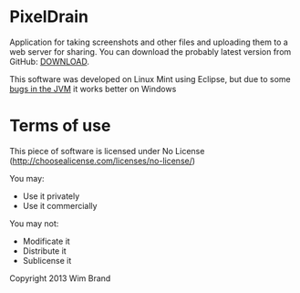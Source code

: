 PixelDrain
========

Application for taking screenshots and other files and uploading them to a web server for sharing.
You can download the probably latest version from GitHub: [DOWNLOAD][2].

This software was developed on Linux Mint using Eclipse, but due to some [bugs in the JVM][1] it works better on Windows

Terms of use
========
This piece of software is licensed under No License (http://choosealicense.com/licenses/no-license/)

You may:
 - Use it privately
 - Use it commercially

You may not:
 - Modificate it
 - Distribute it
 - Sublicense it

Copyright 2013 Wim Brand



[1]: https://github.com/Fornax96/PixelDrain/issues?labels=JVM+bug&state=open
[2]: https://github.com/Fornax96/PixelDrain/blob/master/PixelDrain.zip?raw=true
